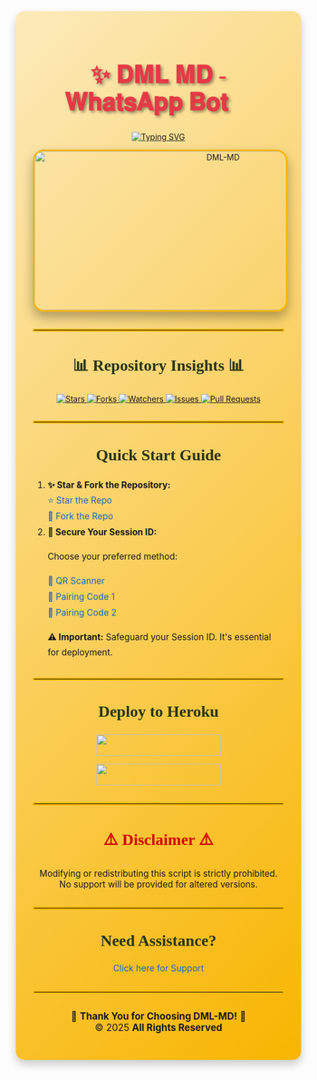 <div style="background: linear-gradient(135deg, #fceabb, #f8b500); padding: 30px; border-radius: 15px; box-shadow: 0 8px 16px rgba(0, 0, 0, 0.2);">

<h1 align="center" style="color: #e63946; font-family: 'Pacifico', cursive; text-shadow: 3px 3px 5px rgba(0, 0, 0, 0.4); font-size: 3em;">✨ 𝐃𝐌𝐋 𝐌𝐃 - 𝐖𝐡𝐚𝐭𝐬𝐀𝐩𝐩 𝐁𝐨𝐭 🚀</h1>

<p align="center">
  <a href="https://git.io/typing-svg">
    <img src="https://readme-typing-svg.demolab.com?font=Lobster&size=36&pause=1000&color=1388CE&center=true&width=900&height=80&lines=Embrace+DML-MD's+Power;Multi-Device+WhatsApp+Magic;Crafted+with+Love+by+DML+MD;Released+22.01.2025" alt="Typing SVG" />
  </a>
</p>

<p align="center">
  <img alt="DML-MD" width="650" height="280" src="https://files.catbox.moe/kgd9az.jpg" style="border-radius: 20px; box-shadow: 0 10px 20px rgba(0, 0, 0, 0.3); border: 3px solid #f8b500;"/>
</p>

<hr style="border: 2px solid #f8b500; margin: 30px 0; border-radius: 5px;">

<h2 align="center" style="color: #283618; font-family: 'Playfair Display', serif; font-size: 2em;">📊 Repository Insights 📊</h2>

<p align="center">
  <a href="https://github.com/MLILA17/DML-MD/stargazers">
    <img src="https://img.shields.io/github/stars/franceking1/Flash-Md?style=for-the-badge&logo=github&color=ffb347&labelColor=333" alt="Stars" />
  </a>
  <a href="https://github.com/MLILA17/DML-MD/network/members">
    <img src="https://img.shields.io/github/forks/franceking1/Flash-Md?style=for-the-badge&logo=github&color=66bb6a&labelColor=333" alt="Forks" />
  </a>
  <a href="https://github.com/MLILA17/DML-MD/watchers">
    <img src="https://img.shields.io/github/watchers/franceking1/Flash-Md?style=for-the-badge&logo=github&color=42a5f5&labelColor=333" alt="Watchers" />
  </a>
  <a href="https://github.com/MLILA17/DML-MD/issues">
    <img src="https://img.shields.io/github/issues/franceking1/Flash-Md?style=for-the-badge&logo=github&color=f06292&labelColor=333" alt="Issues" />
  </a>
  <a href="https://github.com/MLILA17/DML-MD/pulls">
    <img src="https://img.shields.io/github/issues-pr/franceking1/Flash-Md?style=for-the-badge&logo=github&color=9575cd&labelColor=333" alt="Pull Requests" />
  </a>
</p>

<hr style="border: 2px solid #f8b500; margin: 30px 0; border-radius: 5px;">

<h2 align="center" style="color: #283618; font-family: 'Playfair Display', serif; font-size: 2em;">🌟 Quick Start Guide 🌟</h2>

<ol style="font-size: 1.1em; line-height: 1.8;">
  <li>
    <strong>✨ Star & Fork the Repository:</strong>
    <ul style="list-style-type: none; padding-left: 0;">
      <li><a href="https://github.com/franceking1/Flash-Md" style="color: #1565c0; text-decoration: none;">⭐ Star the Repo</a></li>
      <li><a href="https://github.com/franceking1/Flash-Md/fork" style="color: #1565c0; text-decoration: none;">🍴 Fork the Repo</a></li>
    </ul>
  </li>
  <li>
    <strong>🔑 Secure Your Session ID:</strong>
    <p>Choose your preferred method:</p>
    <ul style="list-style-type: none; padding-left: 0;">
      <li><a href="https://the-flash-scanner.onrender.com/" style="color: #1565c0; text-decoration: none;">📸 QR Scanner</a></li>
      <li><a href="https://king-france.vercel.app/" style="color: #1565c0; text-decoration: none;">🔢 Pairing Code 1</a></li>
      <li><a href="https://the-flash-md-sessions.onrender.com/pair" style="color: #1565c0; text-decoration: none;">🔢 Pairing Code 2</a></li>
    </ul>
    <p><strong>⚠️ Important:</strong> Safeguard your Session ID. It's essential for deployment.</p>
  </li>
</ol>

<hr style="border: 2px solid #f8b500; margin: 30px 0; border-radius: 5px;">

<h2 align="center" style="color: #283618; font-family: 'Playfair Display', serif; font-size: 2em;">🚀 Deploy to Heroku 🚀</h2>

<p align="center">
  <a href="https://signup.heroku.com">
    <img src="https://img.shields.io/badge/Create%20Heroku%20Account-blue?style=for-the-badge&logo=heroku&labelColor=333" width="220" height="38.45"/>
  </a>
</p>

<p align="center">
  <a href="https://france-king.vercel.app">
    <img src="https://img.shields.io/badge/Deploy%20Flash-MD%20Now-blue?style=for-the-badge&logo=heroku&labelColor=333" width="220" height="38.45"/>
  </a>
</p>

<hr style="border: 2px solid #f8b500; margin: 30px 0; border-radius: 5px;">

<h2 align="center" style="color: #d00000; font-family: 'Playfair Display', serif; font-size: 2em;">⚠️ Disclaimer ⚠️</h2>

<p align="center" style="font-size: 1.1em;">
  Modifying or redistributing this script is strictly prohibited. No support will be provided for altered versions.
</p>

<hr style="border: 2px solid #f8b500; margin: 30px 0; border-radius: 5px;">

<h2 align="center" style="color: #283618; font-family: 'Playfair Display', serif; font-size: 2em;">🤝 Need Assistance? 🤝</h2>

<p align="center" style="font-size: 1.1em;">
  <a href="https://messages-snowy.vercel.app" style="color: #1565c0; text-decoration: none;">Click here for Support</a>
</p>

<hr style="border: 2px solid #f8b500; margin: 30px 0; border-radius: 5px;">

<p align="center" style="font-size: 1.2em;">
  🎉 <strong>Thank You for Choosing DML-MD!</strong> 🎉<br>
  © 2025 <strong>All Rights Reserved</strong>
</p>

</div>
